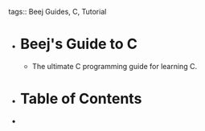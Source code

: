 tags:: Beej Guides, C, Tutorial

- # Beej's Guide to C
	- The ultimate C programming guide for learning C.
- # Table of Contents
-